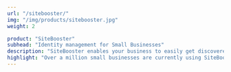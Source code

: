 ```yaml
---
url: "/sitebooster/"
img: "/img/products/sitebooster.jpg"
weight: 2

product: "SiteBooster"
subhead: "Identity management for Small Businesses"
description: "SiteBooster enables your business to easily get discovered online by showing up on a variety of search engines, review sites, mobile apps and more."
highlight: "Over a million small businesses are currently using SiteBooster to boost visibility.."
---
```

